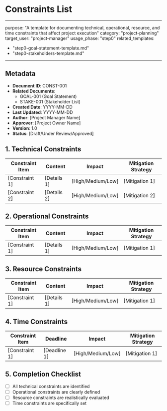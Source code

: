 # Constraints List

---
purpose: "A template for documenting technical, operational, resource, and time constraints that affect project execution"
category: "project-planning"
target_user: "project-manager"
usage_phase: "step0"
related_templates:
  - "step0-goal-statement-template.md"
  - "step0-stakeholders-template.md"
---

## Metadata
- **Document ID**: CONST-001
- **Related Documents**: 
  - GOAL-001 (Goal Statement)
  - STAKE-001 (Stakeholder List)
- **Created Date**: YYYY-MM-DD
- **Last Updated**: YYYY-MM-DD
- **Author**: [Project Manager Name]
- **Approver**: [Project Owner Name]
- **Version**: 1.0
- **Status**: [Draft/Under Review/Approved]

## 1. Technical Constraints
| Constraint Item | Content | Impact | Mitigation Strategy |
|-----------------|---------|---------|-------------------|
| [Constraint 1] | [Details 1] | [High/Medium/Low] | [Mitigation 1] |
| [Constraint 2] | [Details 2] | [High/Medium/Low] | [Mitigation 2] |

## 2. Operational Constraints
| Constraint Item | Content | Impact | Mitigation Strategy |
|-----------------|---------|---------|-------------------|
| [Constraint 1] | [Details 1] | [High/Medium/Low] | [Mitigation 1] |

## 3. Resource Constraints
| Constraint Item | Content | Impact | Mitigation Strategy |
|-----------------|---------|---------|-------------------|
| [Constraint 1] | [Details 1] | [High/Medium/Low] | [Mitigation 1] |

## 4. Time Constraints
| Constraint Item | Deadline | Impact | Mitigation Strategy |
|-----------------|----------|---------|-------------------|
| [Constraint 1] | [Deadline 1] | [High/Medium/Low] | [Mitigation 1] |

## 5. Completion Checklist
- [ ] All technical constraints are identified
- [ ] Operational constraints are clearly defined
- [ ] Resource constraints are realistically evaluated
- [ ] Time constraints are specifically set